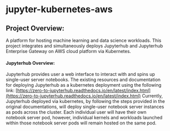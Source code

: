 # jupyter-kubernetes-aws

## Project Overview:
A platform for hosting machine learning and data science workloads. This project integrates and simultaneously deploys Jupyterhub and Jupyterhub Enterprise Gateway on AWS cloud platform via Kubernetes.  

#### Jupyterhub Overview:
Jupyterhub provides user a web interface to interact with and spins up single-user server notebooks. The existing resources and documentation for deploying Jupyterhub as a kubernetes deployment using the following link: [https://zero-to-jupyterhub.readthedocs.io/en/latest/index.html](https://zero-to-jupyterhub.readthedocs.io/en/latest/index.html)
Currently, Jupyterhub deployed via kubernetes, by following the steps provided in the original documentations, will deploy single-user notebook server instances as pods across the cluster. Each individual user will have their own notebook server pod, however, individual kernels and workloads launched within those notebook server pods will remain hosted on the same pod.

